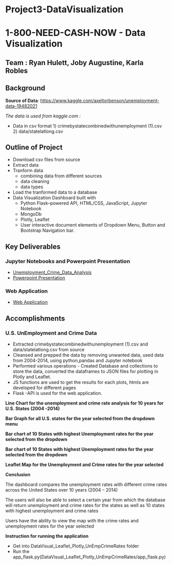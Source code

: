# Project3-DataVisualization
# 1-800-NEED-CASH-NOW - Data Visualization

## Team : Ryan Hulett, Joby Augustine, Karla Robles


## Background

**Source of Data**: https://www.kaggle.com/axeltorbenson/unemployment-data-19482021 

*The data is used from kaggle.com :*

* Data in csv format 1) crimebystatecombinedwithunemployment (1).csv  2) data/statelatlong.csv



## Outline of Project

- Download csv files from source
- Extract data 
- Tranform data
  - combining data from different sources
  - data cleaning
  - data types
- Load the tranformed data to a database
- Data Visualization Dashboard built with
  - Python Flask–powered API, HTML/CSS, JavaScript, Jupyter Notebook
  - MongoDb
  - Plotly, Leaflet
  - User interactive document elements of Dropdown Menu, Button and Bootstrap Navigation bar.


## Key Deliverables
### Jupyter Notebooks and Powerpoint Presentation
- [Unemployment_Crime_Data_Analysis](DataVisual_Leaflet_Plotly_UnEmpCrimeRates/UnEmployment_Crime_State.ipynb)
- [Powerpoint Presentation](Team_NeedCashNow_Project3.pptx)
### Web Application
- [Web Application](DataVisual_Leaflet_Plotly_UnEmpCrimeRates/app_flask.py)

## Accomplishments

### U.S. UnEmployment and Crime Data

- Extracted crimebystatecombinedwithunemployment (1).csv  and  data/statelatlong.csv from source
- Cleansed and prepped the data by removing unwanted data, used data from 2004-2014, using python,pandas and Jupyter notebook
- Performed various operations - Created Database and collections to store the data, converted the dataframes to JSON files for plotting in Plotly and Leaflet.
- JS functions are used to get the results for each plots, htmls are developed for different pages
- Flask -API is used for the web application.


**Line Chart for the unemployment and crime rate analysis for 10 years for U.S. States (2004 -2014)**
  
**Bar Graph for all U.S. states for the year selected from the dropdown menu**

**Bar chart of 10 States with highest Unemployment rates for the year selected from the dropdown**

**Bar chart of 10 States with highest Unemployment rates for the year selected from the dropdown**

**Leaflet Map for the Unemployment and Crime rates for the year selected**

**Conclusion**

The dashboard compares the unemployment rates with different crime rates across the United States over 10 years (2004 – 2014) 

The users will also be able to select a certain year from which the database will return unemployment and crime rates for the states as well as 10 states with highest unemployment and crime rates

Users have the ability to view the map with the crime rates and unemployment rates for the year selected


**Instruction for running the application** 
- Get into DataVisual_Leaflet_Plotly_UnEmpCrimeRates  folder
- Run the app_flask.py(DataVisual_Leaflet_Plotly_UnEmpCrimeRates/app_flask.py)
